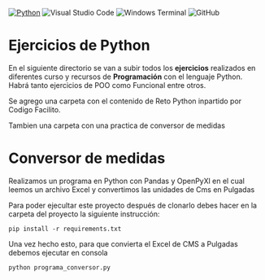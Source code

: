 [![Python](https://img.shields.io/badge/Python-3776AB?style=for-the-badge&logo=python&logoColor=white)](https://www.python.org/)
![Visual Studio Code](https://img.shields.io/badge/Visual%20Studio%20Code-0078d7.svg?style=for-the-badge&logo=visual-studio-code&logoColor=white)
![Windows Terminal](https://img.shields.io/badge/Windows%20Terminal-%234D4D4D.svg?style=for-the-badge&logo=windows-terminal&logoColor=white)
![GitHub](https://img.shields.io/badge/github-%23121011.svg?style=for-the-badge&logo=github&logoColor=white)

# Ejercicios de Python
En el siguiente directorio se van a subir todos los **ejercicios** realizados en diferentes curso y recursos de **Programación** con el lenguaje Python. 
Habrá tanto ejercicios de POO como Funcional entre otros.

Se agrego una carpeta con el contenido de Reto Python inpartido por Codigo Facilito.

Tambien una carpeta con una practica de conversor de medidas

# Conversor de medidas

Realizamos un programa en Python con Pandas y OpenPyXl en el cual leemos un archivo Excel y convertimos las unidades de Cms en Pulgadas

Para poder ejecultar este proyecto después de clonarlo debes hacer en la carpeta del proyecto la siguiente instrucción:

```
pip install -r requirements.txt
```

Una vez hecho esto, para que convierta el Excel de CMS a Pulgadas debemos ejecutar en consola

```
python programa_conversor.py
```
